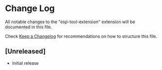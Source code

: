 # Change Log

All notable changes to the "esp-tool-extension" extension will be documented in this file.

Check [Keep a Changelog](http://keepachangelog.com/) for recommendations on how to structure this file.

## [Unreleased]

- Initial release